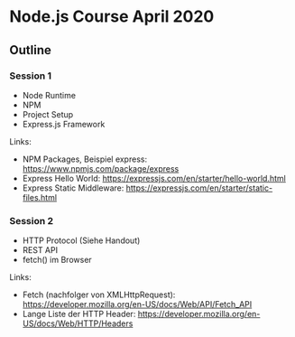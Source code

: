 # Node.js Course April 2020

## Outline

### Session 1
* Node Runtime
* NPM
* Project Setup
* Express.js Framework

Links:
* NPM Packages, Beispiel express: https://www.npmjs.com/package/express
* Express Hello World: https://expressjs.com/en/starter/hello-world.html
* Express Static Middleware: https://expressjs.com/en/starter/static-files.html



### Session 2
* HTTP Protocol (Siehe Handout)
* REST API
* fetch() im Browser

Links:
* Fetch (nachfolger von XMLHttpRequest): https://developer.mozilla.org/en-US/docs/Web/API/Fetch_API
* Lange Liste der HTTP Header: https://developer.mozilla.org/en-US/docs/Web/HTTP/Headers
